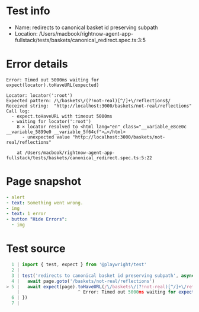 # Test info

- Name: redirects to canonical basket id preserving subpath
- Location: /Users/macbook/rightnow-agent-app-fullstack/tests/baskets/canonical_redirect.spec.ts:3:5

# Error details

```
Error: Timed out 5000ms waiting for expect(locator).toHaveURL(expected)

Locator: locator(':root')
Expected pattern: /\/baskets\/(?!not-real)[^/]+\/reflections$/
Received string:  "http://localhost:3000/baskets/not-real/reflections"
Call log:
  - expect.toHaveURL with timeout 5000ms
  - waiting for locator(':root')
    8 × locator resolved to <html lang="en" class="__variable_e8ce0c __variable_5899e0 __variable_5f64cf">…</html>
      - unexpected value "http://localhost:3000/baskets/not-real/reflections"

    at /Users/macbook/rightnow-agent-app-fullstack/tests/baskets/canonical_redirect.spec.ts:5:22
```

# Page snapshot

```yaml
- alert
- text: Something went wrong.
- img
- text: 1 error
- button "Hide Errors":
  - img
```

# Test source

```ts
  1 | import { test, expect } from '@playwright/test'
  2 |
  3 | test('redirects to canonical basket id preserving subpath', async ({ page }) => {
  4 |   await page.goto('/baskets/not-real/reflections')
> 5 |   await expect(page).toHaveURL(/\/baskets\/(?!not-real)[^/]+\/reflections$/)
    |                      ^ Error: Timed out 5000ms waiting for expect(locator).toHaveURL(expected)
  6 | })
  7 |
```